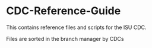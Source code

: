 # CDC-Reference-Guide
This contains reference files and scripts for the ISU CDC.

Files are sorted in the branch manager by CDCs

